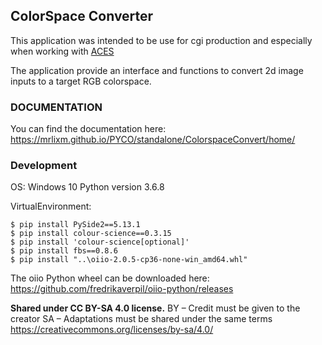 ## ColorSpace Converter

This application was intended to be use for cgi production and especially when working with [ACES](https://acescentral.com/) 

The application provide an interface and functions to convert 2d image inputs to a target RGB colorspace.

### DOCUMENTATION

You can find the documentation here: <https://mrlixm.github.io/PYCO/standalone/ColorspaceConvert/home/>

### Development 

OS: Windows 10
Python version 3.6.8

VirtualEnvironment:
```
$ pip install PySide2==5.13.1
$ pip install colour-science==0.3.15
$ pip install 'colour-science[optional]'
$ pip install fbs==0.8.6
$ pip install "..\oiio-2.0.5-cp36-none-win_amd64.whl"
```
The oiio Python wheel can be downloaded here: <https://github.com/fredrikaverpil/oiio-python/releases>

**Shared under CC BY-SA 4.0 license.**
BY – Credit must be given to the creator
SA – Adaptations must be shared under the same terms
https://creativecommons.org/licenses/by-sa/4.0/